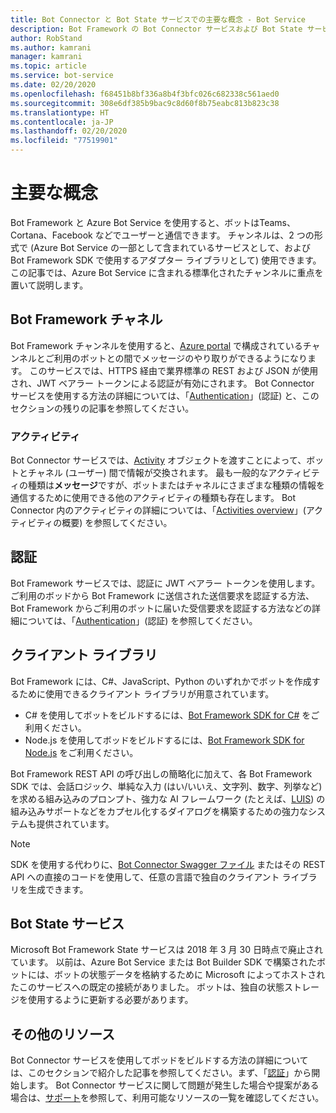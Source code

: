 ```yaml
---
title: Bot Connector と Bot State サービスでの主要な概念 - Bot Service
description: Bot Framework の Bot Connector サービスおよび Bot State サービスでの主要な概念について説明します。
author: RobStand
ms.author: kamrani
manager: kamrani
ms.topic: article
ms.service: bot-service
ms.date: 02/20/2020
ms.openlocfilehash: f68451b8bf336a8b4f3bfc026c682338c561aed0
ms.sourcegitcommit: 308e6df385b9bac9c8d60f8b75eabc813b823c38
ms.translationtype: HT
ms.contentlocale: ja-JP
ms.lasthandoff: 02/20/2020
ms.locfileid: "77519901"
---
```

# <a name="key-concepts"></a>主要な概念

Bot Framework と Azure Bot Service を使用すると、ボットはTeams、Cortana、Facebook などでユーザーと通信できます。 チャンネルは、2 つの形式で (Azure Bot Service の一部として含まれているサービスとして、および Bot Framework SDK で使用するアダプター ライブラリとして) 使用できます。 この記事では、Azure Bot Service に含まれる標準化されたチャンネルに重点を置いて説明します。

## <a name="bot-framework-channels"></a>Bot Framework チャネル

Bot Framework チャンネルを使用すると、[Azure portal](https://portal.azure.com) で構成されているチャンネルとご利用のボットとの間でメッセージのやり取りができるようになります。 このサービスでは、HTTPS 経由で業界標準の REST および JSON が使用され、JWT ベアラー トークンによる認証が有効にされます。 Bot Connector サービスを使用する方法の詳細については、「[Authentication](bot-framework-rest-connector-authentication.md)」(認証) と、このセクションの残りの記事を参照してください。

### <a name="activity"></a>アクティビティ

Bot Connector サービスでは、[Activity][Activity] オブジェクトを渡すことによって、ボットとチャネル (ユーザー) 間で情報が交換されます。 最も一般的なアクティビティの種類は**メッセージ**ですが、ボットまたはチャネルにさまざまな種類の情報を通信するために使用できる他のアクティビティの種類も存在します。 Bot Connector 内のアクティビティの詳細については、「[Activities overview](https://aka.ms/botSpecs-activitySchema)」(アクティビティの概要) を参照してください。

## <a name="authentication"></a>認証

Bot Framework サービスでは、認証に JWT ベアラー トークンを使用します。 ご利用のボッドから Bot Framework に送信された送信要求を認証する方法、Bot Framework からご利用のボットに届いた受信要求を認証する方法などの詳細については、「[Authentication](bot-framework-rest-connector-authentication.md)」(認証) を参照してください。 

## <a name="client-libraries"></a>クライアント ライブラリ

Bot Framework には、C#、JavaScript、Python のいずれかでボットを作成するために使用できるクライアント ライブラリが用意されています。

- C# を使用してボットをビルドするには、[Bot Framework SDK for C#](../dotnet/bot-builder-dotnet-overview.md) をご利用ください。 
- Node.js を使用してボッドをビルドするには、[Bot Framework SDK for Node.js](../nodejs/index.md) をご利用ください。 

Bot Framework REST API の呼び出しの簡略化に加えて、各 Bot Framework SDK では、会話ロジック、単純な入力 (はい/いいえ、文字列、数字、列挙など) を求める組み込みのプロンプト、強力な AI フレームワーク (たとえば、<a href="https://www.luis.ai/" target="_blank">LUIS</a>) の組み込みサポートなどをカプセル化するダイアログを構築するための強力なシステムも提供されています。 

> [!NOTE]
> SDK を使用する代わりに、<a href="https://aka.ms/connector-swagger-file" target="_blank">Bot Connector Swagger ファイル</a> またはその REST API への直接のコードを使用して、任意の言語で独自のクライアント ライブラリを生成できます。

## <a name="bot-state-service"></a>Bot State サービス

Microsoft Bot Framework State サービスは 2018 年 3 月 30 日時点で廃止されています。 以前は、Azure Bot Service または Bot Builder SDK で構築されたボットには、ボットの状態データを格納するために Microsoft によってホストされたこのサービスへの既定の接続がありました。 ボットは、独自の状態ストレージを使用するように更新する必要があります。

## <a name="additional-resources"></a>その他のリソース

Bot Connector サービスを使用してボッドをビルドする方法の詳細については、このセクションで紹介した記事を参照してください。まず、「[認証](bot-framework-rest-connector-authentication.md)」から開始します。 Bot Connector サービスに関して問題が発生した場合や提案がある場合は、[サポート](../bot-service-resources-links-help.md)を参照して、利用可能なリソースの一覧を確認してください。 

[Activity]: bot-framework-rest-connector-api-reference.md#activity-object
